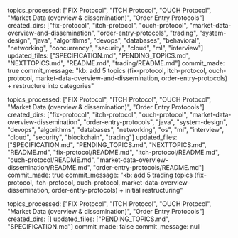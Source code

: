 topics_processed: ["FIX Protocol", "ITCH Protocol", "OUCH Protocol", "Market Data (overview & dissemination)", "Order Entry Protocols"]
created_dirs: ["fix-protocol", "itch-protocol", "ouch-protocol", "market-data-overview-and-dissemination", "order-entry-protocols", "trading", "system-design", "java", "algorithms", "devops", "databases", "behavioral", "networking", "concurrency", "security", "cloud", "ml", "interview"]
updated_files: ["SPECIFICATION.md", "PENDING_TOPICS.md", "NEXTTOPICS.md", "README.md", "trading/README.md"]
commit_made: true
commit_message: "kb: add 5 topics (fix-protocol, itch-protocol, ouch-protocol, market-data-overview-and-dissemination, order-entry-protocols) + restructure into categories"

topics_processed: ["FIX Protocol", "ITCH Protocol", "OUCH Protocol", "Market Data (overview & dissemination)", "Order Entry Protocols"]
created_dirs: ["fix-protocol", "itch-protocol", "ouch-protocol", "market-data-overview-dissemination", "order-entry-protocols", "java", "system-design", "devops", "algorithms", "databases", "networking", "os", "ml", "interview", "cloud", "security", "blockchain", "trading"]
updated_files: ["SPECIFICATION.md", "PENDING_TOPICS.md", "NEXTTOPICS.md", "README.md", "fix-protocol/README.md", "itch-protocol/README.md", "ouch-protocol/README.md", "market-data-overview-dissemination/README.md", "order-entry-protocols/README.md"]
commit_made: true
commit_message: "kb: add 5 trading topics (fix-protocol, itch-protocol, ouch-protocol, market-data-overview-dissemination, order-entry-protocols) + initial restructuring"

topics_processed: ["FIX Protocol", "ITCH Protocol", "OUCH Protocol", "Market Data (overview & dissemination)", "Order Entry Protocols"]
created_dirs: []
updated_files: ["PENDING_TOPICS.md", "SPECIFICATION.md"]
commit_made: false
commit_message: null
